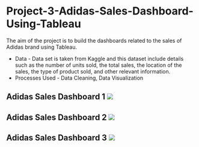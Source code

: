 # Project-3-Adidas-Sales-Dashboard-Using-Tableau
The aim of the project is to build the dashboards related to the sales of Adidas brand using Tableau.
* Data - Data set is taken from Kaggle and this dataset include details such as the number of units sold, the total sales, the location of the sales, the 
         type of product sold, and other relevant information.
* Processes Used - Data Cleaning, Data Visualization
## Adidas Sales Dashboard 1 ![](https://github.com/Josephmathew882/Project-3-Adidas-Sales-Dashboard-Using-Tableau/blob/main/Adidas%20Sales%20Dashboard%201.png)
## Adidas Sales Dashboard 2 ![](https://github.com/Josephmathew882/Project-3-Adidas-Sales-Dashboard-Using-Tableau/blob/main/Adidas%20Sales%20Dashboard%202.png)
## Adidas Sales Dashboard 3 ![](https://github.com/Josephmathew882/Project-3-Adidas-Sales-Dashboard-Using-Tableau/blob/main/Adidas%20Sales%20Dashboard%203.png)
